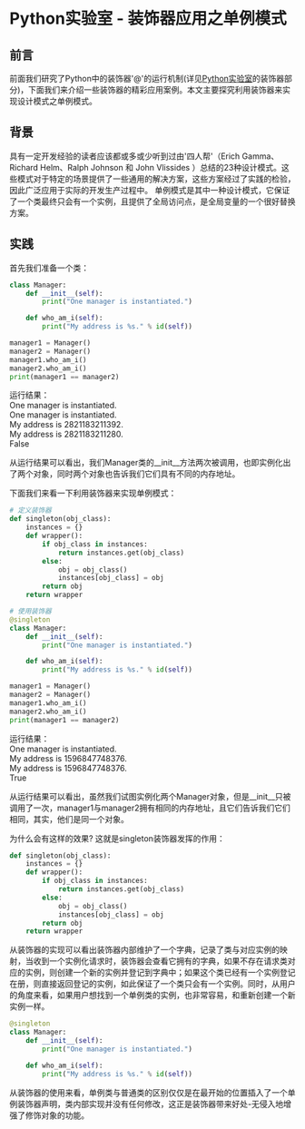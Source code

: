 # Python实验室 - 装饰器应用之单例模式

## 前言
前面我们研究了Python中的装饰器'@'的运行机制(详见[Python实验室](https://www.toutiao.com/i6716714866570166797/)的装饰器部分)，下面我们来介绍一些装饰器的精彩应用案例。本文主要探究利用装饰器来实现设计模式之单例模式。

## 背景
具有一定开发经验的读者应该都或多或少听到过由'四人帮'（Erich Gamma、Richard Helm、Ralph Johnson 和 John Vlissides ）总结的23种设计模式。这些模式对于特定的场景提供了一些通用的解决方案，这些方案经过了实践的检验，因此广泛应用于实际的开发生产过程中。
单例模式是其中一种设计模式，它保证了一个类最终只会有一个实例，且提供了全局访问点，是全局变量的一个很好替换方案。

## 实践
首先我们准备一个类：
```python
class Manager:
    def __init__(self):
        print("One manager is instantiated.")

    def who_am_i(self):
        print("My address is %s." % id(self))

manager1 = Manager()
manager2 = Manager()
manager1.who_am_i()
manager2.who_am_i()
print(manager1 == manager2)
```
运行结果：   
One manager is instantiated.  
One manager is instantiated.  
My address is 2821183211392.  
My address is 2821183211280.   
False   

从运行结果可以看出，我们Manager类的\_\_init\_\_方法两次被调用，也即实例化出了两个对象，同时两个对象也告诉我们它们具有不同的内存地址。

下面我们来看一下利用装饰器来实现单例模式：
```python
# 定义装饰器
def singleton(obj_class):
    instances = {}
    def wrapper():
        if obj_class in instances:
            return instances.get(obj_class)
        else:
            obj = obj_class()
            instances[obj_class] = obj
        return obj
    return wrapper

# 使用装饰器
@singleton
class Manager:
    def __init__(self):
        print("One manager is instantiated.")

    def who_am_i(self):
        print("My address is %s." % id(self))

manager1 = Manager()
manager2 = Manager()
manager1.who_am_i()
manager2.who_am_i()
print(manager1 == manager2)
```
运行结果：  
One manager is instantiated.  
My address is 1596847748376.  
My address is 1596847748376.  
True  

从运行结果可以看出，虽然我们试图实例化两个Manager对象，但是\_\_init\_\_只被调用了一次，manager1与manager2拥有相同的内存地址，且它们告诉我们它们相同，其实，他们是同一个对象。

为什么会有这样的效果? 这就是singleton装饰器发挥的作用：
```python
def singleton(obj_class):
    instances = {}
    def wrapper():
        if obj_class in instances:
            return instances.get(obj_class)
        else:
            obj = obj_class()
            instances[obj_class] = obj
        return obj
    return wrapper
```
从装饰器的实现可以看出装饰器内部维护了一个字典，记录了类与对应实例的映射，当收到一个实例化请求时，装饰器会查看它拥有的字典，如果不存在请求类对应的实例，则创建一个新的实例并登记到字典中；如果这个类已经有一个实例登记在册，则直接返回登记的实例，如此保证了一个类只会有一个实例。同时，从用户的角度来看，如果用户想找到一个单例类的实例，也非常容易，和重新创建一个新实例一样。

```python
@singleton
class Manager:
    def __init__(self):
        print("One manager is instantiated.")

    def who_am_i(self):
        print("My address is %s." % id(self))
```
从装饰器的使用来看，单例类与普通类的区别仅仅是在最开始的位置插入了一个单例装饰器声明，类内部实现并没有任何修改，这正是装饰器带来好处-无侵入地增强了修饰对象的功能。